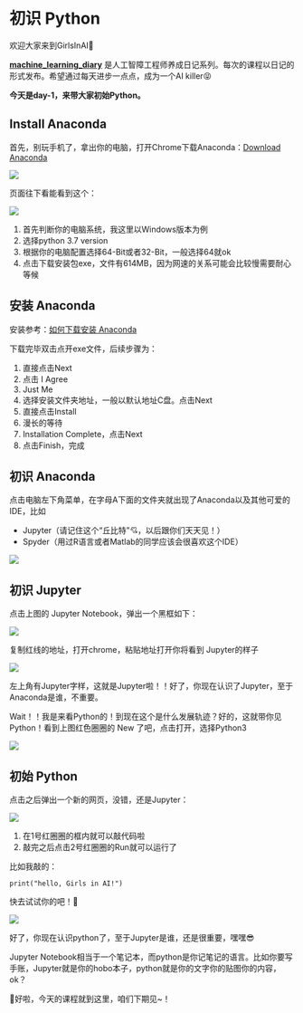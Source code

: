 # 初识 Python

欢迎大家来到GirlsInAI👏

**[machine_learning_diary](https://github.com/YZHANG1270/Girls-In-AI/tree/master/machine_learning_diary)** 是人工智障工程师养成日记系列。每次的课程以日记的形式发布。希望通过每天进步一点点，成为一个AI killer😝



**今天是day-1，来带大家初始Python。**



## Install Anaconda

首先，别玩手机了，拿出你的电脑，打开Chrome下载Anaconda：[Download Anaconda](https://www.anaconda.com/download/)

![](https://github.com/YZHANG1270/Girls-In-AI/blob/master/others/pics/ml_day1/001.png?raw=true)

页面往下看能看到这个：

![](https://github.com/YZHANG1270/Girls-In-AI/blob/master/others/pics/ml_day1/002.png?raw=true)

1. 首先判断你的电脑系统，我这里以Windows版本为例
2. 选择python 3.7 version
3. 根据你的电脑配置选择64-Bit或者32-Bit，一般选择64就ok
4. 点击下载安装包exe，文件有614MB，因为网速的关系可能会比较慢需要耐心等候



## 安装 Anaconda

安装参考：[如何下载安装 Anaconda](https://jingyan.baidu.com/article/eae078275a31851fec5485b8.html)

下载完毕双击点开exe文件，后续步骤为：

1. 直接点击Next
2. 点击 I Agree
3. Just Me
4. 选择安装文件夹地址，一般以默认地址C盘。点击Next
5. 直接点击Install
6. 漫长的等待
7. Installation Complete，点击Next
8. 点击Finish，完成



## 初识 Anaconda

点击电脑左下角菜单，在字母A下面的文件夹就出现了Anaconda以及其他可爱的IDE，比如

- Jupyter（请记住这个“丘比特”💘，以后跟你们天天见！）
- Spyder（用过R语言或者Matlab的同学应该会很喜欢这个IDE）

![](https://github.com/YZHANG1270/Girls-In-AI/blob/master/others/pics/ml_day1/003.png?raw=true)



## 初识 Jupyter

点击上图的 Jupyter Notebook，弹出一个黑框如下：

![](https://github.com/YZHANG1270/Girls-In-AI/blob/master/others/pics/ml_day1/004.png?raw=true)

复制红线的地址，打开chrome，粘贴地址打开你将看到 Jupyter的样子

![](https://github.com/YZHANG1270/Girls-In-AI/blob/master/others/pics/ml_day1/006.png?raw=true)

左上角有Jupyter字样，这就是Jupyter啦！！好了，你现在认识了Jupyter，至于Anaconda是谁，不重要。

Wait！！我是来看Python的！到现在这个是什么发展轨迹？好的，这就带你见Python！看到上图红色圈圈的 New 了吧，点击打开，选择Python3

![](https://github.com/YZHANG1270/Girls-In-AI/blob/master/others/pics/ml_day1/009.jpg?raw=true)



## 初始 Python

点击之后弹出一个新的网页，没错，还是Jupyter：

![](https://github.com/YZHANG1270/Girls-In-AI/blob/master/others/pics/ml_day1/007.png?raw=true)

1. 在1号红圈圈的框内就可以敲代码啦
2. 敲完之后点击2号红圈圈的Run就可以运行了

比如我敲的：

```print("hello, Girls in AI!")```

快去试试你的吧！🤟

![](https://github.com/YZHANG1270/Girls-In-AI/blob/master/others/pics/ml_day1/008.png?raw=true)

好了，你现在认识python了，至于Jupyter是谁，还是很重要，嘿嘿😎

Jupyter Notebook相当于一个笔记本，而python是你记笔记的语言。比如你要写手账，Jupyter就是你的hobo本子，python就是你的文字你的贴图你的内容，ok？

👩好啦，今天的课程就到这里，咱们下期见~！